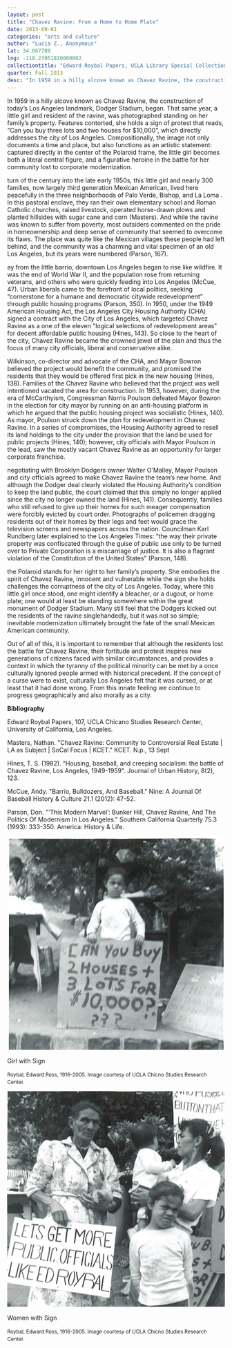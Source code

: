 ```yaml
---
layout: post
title: "Chavez Ravine: From a Home to Home Plate"
date: 2013-09-01
categories: "arts and culture"
author: "Lucia Z., Anonymous"
lat: 34.067789
lng: -118.23951820000002
collectiontitle: "Edward Roybal Papers, UCLA Library Special Collections"
quarter: Fall 2013
desc: "In 1959 in a hilly alcove known as Chavez Ravine, the construction of today’s Los Angeles landmark, Dodger Stadium, began. That same year, a little girl and resident of the ravine, was photographed standing on her family’s property. Features contorted, she holds a sign of protest that reads, “Can you buy three lots and two houses for $10,000”, which directly addresses the city of Los Angeles. Compositionally, the image not only documents a time and place, but also functions as an artistic statement: captured directly in the center of the Polaroid frame, the little girl becomes both a literal central figure, and a figurative heroine in the battle for her community lost to corporate modernization."
---
```

In 1959 in a hilly alcove known as Chavez Ravine, the construction of today’s Los Angeles landmark, Dodger Stadium, began. That same year, a little girl and resident of the ravine, was photographed standing on her family’s property. Features contorted, she holds a sign of protest that reads, “Can you buy three lots and two houses for $10,000”, which directly addresses the city of Los Angeles. Compositionally, the image not only documents a time and place, but also functions as an artistic statement: captured directly in the center of the Polaroid frame, the little girl becomes both a literal central figure, and a figurative heroine in the battle for her community lost to corporate modernization.

turn of the century into the late early 1950s, this little girl and nearly 300 families, now largely third generation Mexican American, lived here peacefully in the three neighborhoods of Palo Verde, Bishop, and La Loma . In this pastoral enclave, they ran their own elementary school and Roman Catholic churches, raised livestock, operated horse-drawn plows and planted hillsides with sugar cane and corn (Masters). And while the ravine was known to suffer from poverty, most outsiders commented on the pride in homeownership and deep sense of community that seemed to overcome its flaws. The place was quite like the Mexican villages these people had left behind, and the community was a charming and vital specimen of an old Los Angeles, but its years were numbered (Parson, 167).

ay from the little barrio, downtown Los Angeles began to rise like wildfire. It was the end of World War II, and the population rose from returning veterans, and others who were quickly feeding into Los Angeles (McCue, 47). Urban liberals came to the forefront of local politics, seeking “cornerstone for a humane and democratic citywide redevelopment” through public housing programs (Parson, 350). In 1950, under the 1949 American Housing Act, the Los Angeles City Housing Authority (CHA) signed a contract with the City of Los Angeles, which targeted Chavez Ravine as a one of the eleven &quot;logical selections of redevelopment areas&quot; for decent affordable public housing (Hines, 143). So close to the heart of the city, Chavez Ravine became the crowned jewel of the plan and thus the focus of many city officials, liberal and conservative alike.

Wilkinson, co-director and advocate of the CHA, and Mayor Bowron believed the project would benefit the community, and promised the residents that they would be offered first pick in the new housing (Hines, 138). Families of the Chavez Ravine who believed that the project was well intentioned vacated the area for construction. In 1953, however, during the era of McCarthyism, Congressman Norris Poulson defeated Mayor Bowron in the election for city mayor by running on an anti-housing platform in which he argued that the public housing project was socialistic (Hines, 140). As mayor, Poulson struck down the plan for redevelopment in Chavez Ravine. In a series of compromises, the Housing Authority agreed to resell its land holdings to the city under the provision that the land be used for public projects (Hines, 140); however, city officials with Mayor Poulson in the lead, saw the mostly vacant Chavez Ravine as an opportunity for larger corporate franchise.

negotiating with Brooklyn Dodgers owner Walter O’Malley, Mayor Poulson and city officials agreed to make Chavez Ravine the team’s new home. And although the Dodger deal clearly violated the Housing Authority’s condition to keep the land public, the court claimed that this simply no longer applied since the city no longer owned the land (Hines, 141). Consequently, families who still refused to give up their homes for such meager compensation were forcibly evicted by court order. Photographs of policemen dragging residents out of their homes by their legs and feet would grace the television screens and newspapers across the nation. Councilman Karl Rundberg later explained to the Los Angeles Times: “the way their private property was confiscated through the guise of public use only to be turned over to Private Corporation is a miscarriage of justice. It is also a flagrant violation of the Constitution of the United States” (Parson, 148).

 the Polaroid stands for her right to her family’s property. She embodies the spirit of Chavez Ravine, innocent and vulnerable while the sign she holds challenges the corruptness of the city of Los Angeles. Today, where this little girl once stood, one might identify a bleacher, or a dugout, or home plate; one would at least be standing somewhere within the great monument of Dodger Stadium. Many still feel that the Dodgers kicked out the residents of the ravine singlehandedly, but it was not so simple; inevitable modernization ultimately brought the fate of the small Mexican American community.

Out of all of this, it is important to remember that although the residents lost the battle for Chavez Ravine, their fortitude and protest inspires new generations of citizens faced with similar circumstances, and provides a context in which the tyranny of the political minority can be met by a once culturally ignored people armed with historical precedent. If the concept of a curse were to exist, culturally Los Angeles felt that it was cursed, or at least that it had done wrong. From this innate feeling we continue to progress geographically and also morally as a city.


**Bibliography**

Edward Roybal Papers, 107, UCLA Chicano Studies Research Center, University of California, Los Angeles.

<bibl/>
Masters, Nathan. &quot;Chavez Ravine: Community to Controversial Real Estate | LA as Subject | SoCal Focus | KCET.&quot; KCET. N.p., 13 Sept

Hines, T. S. (1982). “Housing, baseball, and creeping socialism: the battle of Chavez Ravine, Los Angeles, 1949-1959&quot;. Journal of Urban History, 8(2), 123.

McCue, Andy. &quot;Barrio, Bulldozers, And Baseball.&quot; Nine: A Journal Of Baseball History &amp; Culture 21.1 (2012): 47-52.

Parson, Don. &quot;’This Modern Marvel’: Bunker Hill, Chavez Ravine, And The Politics Of Modernism In Los Angeles.&quot; Southern California Quarterly 75.3 (1993): 333-350. America: History &amp; Life.


<img src='../images/chavez_ravine_1.jpg' alttext='Young girl holds a sign that says can you buy two house and three lots for $10000?'>
<figcaption><p>Girl with Sign</p><p><small>Roybal, Edward Ross, 1916-2005. Image courtesy of UCLA Chicno Studies Research Center.</small></p>
<img src='../images/chavez2.jpg' alttext='An older woman holds a dog in one arm and a sign with the other than that says lets get more public officials like ed roybal. A woman holds a baby. A young girl stands in front of them.'>
<figcaption><p>Women with Sign</p><p><small>Roybal, Edward Ross, 1916-2005. Image courtesy of UCLA Chicno Studies Research Center.</small></p>
